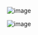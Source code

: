![image](https://github.com/user-attachments/assets/ab079412-ec5d-42aa-87fc-e2a80d9389f5)

![image](https://github.com/user-attachments/assets/b4259569-0fc2-4706-957c-baa323cf6928)
